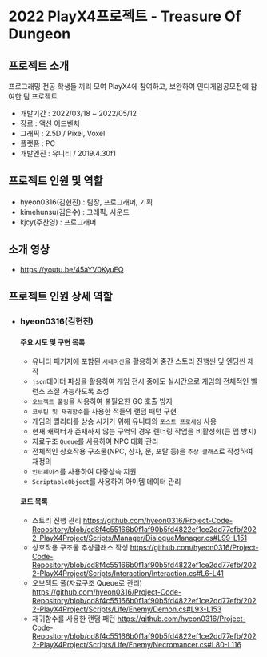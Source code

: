 # 2022 PlayX4프로젝트 - Treasure Of Dungeon

## 프로젝트 소개
프로그래밍 전공 학생들 끼리 모여 PlayX4에 참여하고, 보완하여 인디게임공모전에 참여한 팀 프로젝트 
- 개발기간 : 2022/03/18 ~ 2022/05/12
- 장르 : 액션 어드벤처
- 그래픽 : 2.5D / Pixel, Voxel
- 플랫폼 : PC
- 개발엔진 : 유니티 / 2019.4.30f1 

## 프로젝트 인원 및 역할
- hyeon0316(김현진) : 팀장, 프로그래머, 기획
- kimehunsu(김은수) :  그래픽, 사운드
- kjcy(주찬영) : 프로그래머

## 소개 영상
- https://youtu.be/45aYV0KyuEQ

## 프로젝트 인원 상세 역할

- ### hyeon0316(김현진)
    #### 주요 시도 및 구현 목록 
    - 유니티 패키지에 포함된 `시네머신`을 활용하여 중간 스토리 진행씬 및 엔딩씬 제작
    - `json`데이터 파싱을 활용하여 게임 전시 중에도 실시간으로 게임의 전체적인 벨런스 조절 가능하도록 조성
    - `오브젝트 풀링`을 사용하여 불필요한 GC 호출 방지
    - `코루틴 및 재귀함수`를 사용한 적들의 랜덤 패턴 구현 
    - 게임의 퀄리티를 상승 시키기 위해 유니티의 `포스트 프로세싱` 사용
    - 현재 캐릭터가 존재하지 않는 구역의 경우 렌더링 작업을 비활성화(큰 맵 방지)
    - 자료구조 `Queue`를 사용하여 NPC 대화 관리
    - 전체적인 상호작용 구조물(NPC, 상자, 문, 포탈 등)을 `추상 클래스`로 작성하여 재정의
    - `인터페이스`를 사용하여 다중상속 지원
    - `ScriptableObject`를 사용하여 아이템 데이터 관리 

    #### 코드 목록
    - 스토리 진행 관리
      https://github.com/hyeon0316/Project-Code-Repository/blob/cd8f4c55166b0f1af90b5fd4822ef1ce2dd77efb/2022-PlayX4Project/Scripts/Manager/DialogueManager.cs#L99-L151
      <br/>
    - 상호작용 구조물 추상클래스 작성
      https://github.com/hyeon0316/Project-Code-Repository/blob/cd8f4c55166b0f1af90b5fd4822ef1ce2dd77efb/2022-PlayX4Project/Scripts/Interaction/Interaction.cs#L6-L41
      <br/>
    - 오브젝트 풀(자료구조 Queue로 관리)
      https://github.com/hyeon0316/Project-Code-Repository/blob/cd8f4c55166b0f1af90b5fd4822ef1ce2dd77efb/2022-PlayX4Project/Scripts/Life/Enemy/Demon.cs#L93-L153
      <br/>
    - 재귀함수를 사용한 랜덤 패턴
      https://github.com/hyeon0316/Project-Code-Repository/blob/cd8f4c55166b0f1af90b5fd4822ef1ce2dd77efb/2022-PlayX4Project/Scripts/Life/Enemy/Necromancer.cs#L80-L116
      <br/>
   
      
      
